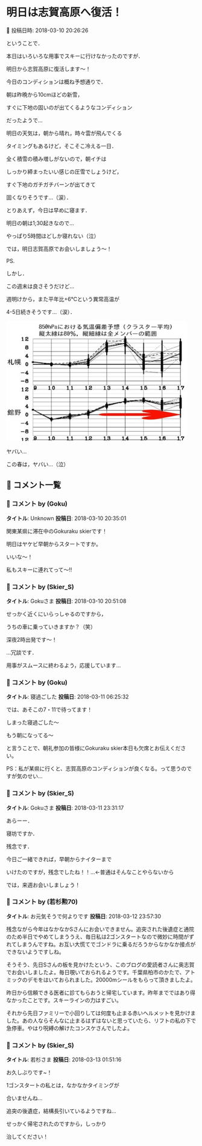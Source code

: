 # 明日は志賀高原へ復活！

📅 投稿日時: 2018-03-10 20:26:26

ということで．


本日はいろいろな用事でスキーに行けなかったのですが．


明日から志賀高原に復活します～！





今日のコンディションは概ね予想通りで．


朝は昨晩から10cmほどの新雪，


すぐに下地の固いのが出てくるようなコンディション


だったようで…





明日の天気は，朝から晴れ，時々雲が飛んでくる


タイミングもあるけど，そこそこ冷える一日．


全く積雪の積み増しがないので，朝イチは


しっかり締まったいい感じの圧雪でしょうけど，


すぐ下地のガチガチバーンが出てきて


固くなりそうです…（涙）．





とりあえず，今日は早めに寝ます．


明日の朝は1;30起きなので…


やっぱり5時間ほどしか寝れない（泣）





では，明日志賀高原でお会いしましょう～！





PS.


しかし．


この週末は良さそうだけど…


週明けから，また平年比+6℃という異常高温が


4-5日続きそうです…（涙）．




![ff00e92a6bf0bbb9fe1476f4b1b0c7aa.jpg](images/ff00e92a6bf0bbb9fe1476f4b1b0c7aa.jpg)




ヤバい…


この春は，ヤバい…（泣）

## 💬 コメント一覧

### 💬 コメント by (Goku)
**タイトル**: Unknown
**投稿日**: 2018-03-10 20:35:01

関東某県に滞在中のGokuraku skierです！

明日はヤケビ早朝からスタートですか。

いいな～！

私もスキーに連れてって～‼

### 💬 コメント by (Skier_S)
**タイトル**: Gokuさま
**投稿日**: 2018-03-10 20:51:08

せっかく近くにいらっしゃるのですから，

うちの車に乗っていきますか？（笑）

深夜2時出発です～！

…冗談です．

用事がスムースに終わるよう，応援しています…

### 💬 コメント by (Goku)
**タイトル**: 寝過ごした
**投稿日**: 2018-03-11 06:25:32

では、あそこの7・11で待ってます！



しまった寝過ごした～

もう朝になってる～

と言うことで、朝礼参加の皆様にGokuraku skier本日も欠席とお伝えください。



PS：私が某県に行くと、志賀高原のコンディションが良くなる。って思うのですが気のせい…

### 💬 コメント by (Skier_S)
**タイトル**: Gokuさま
**投稿日**: 2018-03-11 23:31:17

あらーー．

寝坊ですか．

残念です．

今日ご一緒できれば，早朝からナイターまで

いけたのですが，残念でしたね！！…←普通はそんなことやらないから



では，来週お会いしましょう！

### 💬 コメント by (若杉勲70)
**タイトル**: お元気そうで何よりです
**投稿日**: 2018-03-12 23:57:30

残念ながら今年はなかなかSさんにお会いできません。追突された後遺症と通院のため半日でやめてしまううえ、毎日私は2ゴンスタートなので微妙に時間がずれてしまうんですね。お互い大慌てでゴンドラに乗るだろうからなかなか接点ができないようですしね。

そうそう、先日Sさんの板を見かけたという、このブログの愛読者さんに奥志賀でお会いしましたよ。毎日覗いておられるようです。千葉県柏市のかたで、アトミックのデモをはいておられました。20000mシールをもらって頂きましたよ。

昨日から信頼できる医者に診てもらおうと帰宅しています。昨年までではあり得なかったことです。スキーラインの力はすごい。

それから先日ファミリーで小回りしては何度も止まる赤いヘルメットを見かけました。あの人ならそんなに止まるはずはないと思っていたら、リフトの私の下で急停車。やはり呪縛の解けたコンスケさんでしたよ。

### 💬 コメント by (Skier_S)
**タイトル**: 若杉さま
**投稿日**: 2018-03-13 01:51:16

お久しぶりです~！

1ゴンスタートの私とは，なかなかタイミングが

合いませんね…



追突の後遺症，結構長引いているようですね…

せっかく帰宅されたのですから，しっかり

治してください！

